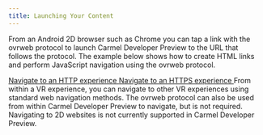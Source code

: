 ```yaml
---
title: Launching Your Content
---
```

From an Android 2D browser such as Chrome you can tap a link with the ovrweb protocol to launch Carmel Developer Preview to the URL that follows the protocol. The example below shows how to create HTML links and perform JavaScript navigation using the ovrweb protocol. 

<!-- Launch Carmel Developer Preview using standard links, replace http://ocul.us/experience with your URL --> <a href="ovrweb:http://ocul.us/experience"> Navigate to an HTTP experience </a> <a href="ovrweb:https://ocul.us/experience"> Navigate to an HTTPS experience </a> <script> // You can also navigate programmatically from script function onClick() { // Replace http://ocul.us/experience with your URL window.location.href = "ovrweb:http://ocul.us/experience"; } </script>From within a VR experience, you can navigate to other VR experiences using standard web navigation methods. The ovrweb protocol can also be used from within Carmel Developer Preview to navigate, but is not required. Navigating to 2D websites is not currently supported in Carmel Developer Preview. 

